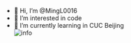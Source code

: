 - 👋 Hi, I’m @MingL0016
- 👀 I’m interested in code
- 🌱 I’m currently learning in CUC Beijing  
![info](https://github-readme-stats.vercel.app/api?username=MingL0016&show_icons=true&count_private=true&hide=prs&theme=default_repocard)
<!---
MingL0016/MingL0016 is a ✨ special ✨ repository because its `README.md` (this file) appears on your GitHub profile.
You can click the Preview link to take a look at your changes.
--->
